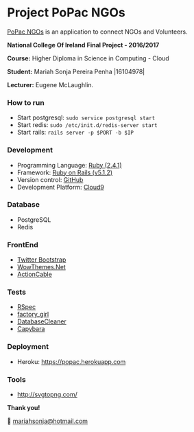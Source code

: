 # Project PoPac NGOs

[PoPac NGOs](https://popac.herokuapp.com) is an application to connect NGOs and Volunteers. 


  **National College Of Ireland Final Project - 2016/2017**

  **Course:** Higher Diploma in Science in Computing - Cloud

  **Student:** Mariah Sonja Pereira Penha |16104978|

  **Lecturer:** Eugene McLaughlin.

### How to run
- Start postgresql: `sudo service postgresql start`
- Start redis: `sudo /etc/init.d/redis-server start`
- Start rails: `rails server -p $PORT -b $IP`

### Development
- Programming Language: [Ruby (2.4.1)](https://www.ruby-lang.org/en/)
- Framework: [Ruby on Rails (v5.1.2)](http://rubyonrails.org/)
- Version control: [GitHub](https://github.com/mariahsonja/popac)
- Development Platform: [Cloud9](https://c9.io)

### Database
- PostgreSQL
- Redis

### FrontEnd
- [Twitter Bootstrap](http://getbootstrap.com/)
- [WowThemes.Net](https://www.wowthemes.net/run-charity-lite-free-bootstrap-template)
- [ActionCable](https://www.sitepoint.com/create-a-chat-app-with-rails-5-actioncable-and-devise/)

### Tests
- [RSpec](https://relishapp.com/rspec)
- [factory_girl](https://github.com/thoughtbot/factory_girl)
- [DatabaseCleaner](https://github.com/DatabaseCleaner/database_cleaner)
- [Capybara](https://github.com/teamcapybara/capybara)

### Deployment 
- Heroku: https://popac.herokuapp.com

### Tools
- http://svgtopng.com/


**Thank you!**

:email: mariahsonja@hotmail.com
